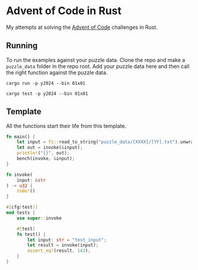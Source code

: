 # Advent of Code in Rust

My attempts at solving the [Advent of Code](https://adventofcode.com) challenges in Rust.

## Running

To run the examples against your puzzle data. Clone the repo and make a `puzzle_data` folder in the repo root. Add your puzzle data here and then call the right function against the puzzle data.

```
cargo run -p y2024 --bin 01x01
```

```
cargo test -p y2024 --bin 01x01
```

## Template

All the functions start their life from this template.

```rust
fn main() {
	let input = fs::read_to_string("puzzle_data/[XXXX]/[YY].txt").unwrap();
	let out = invoke(&input);
	println!("{}", out);
	bench(invoke, &input);
}

fn invoke(
	input: &str
) -> u32 {
	todo!()
}

#[cfg(test)]
mod tests {
    use super::invoke

	#[test]
	fn test() {
		let input: str = "test_input";
		let result = invoke(input);
		assert_eq!(result, 142);
	}
}
```
